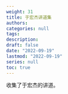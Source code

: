 ```yaml
---
weight: 31
title: 于宏杰讲道集
authors:
categories: null
tags:
description: 
draft: false
date: "2022-09-19"
lastmod: "2022-09-19"
series: null
toc: true
---
```



收集了于宏杰的讲道。


